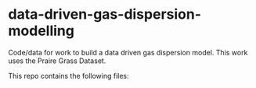 # data-driven-gas-dispersion-modelling
Code/data for work to build a data driven gas dispersion model. This work uses the Praire Grass Dataset.


This repo contains the following files:


